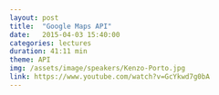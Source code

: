 ```yaml
---
layout: post
title:  "Google Maps API"
date:   2015-04-03 15:40:00
categories: lectures
duration: 41:11 min
theme: API
img: /assets/image/speakers/Kenzo-Porto.jpg
link: https://www.youtube.com/watch?v=GcYkwd7g0bA
---
```


